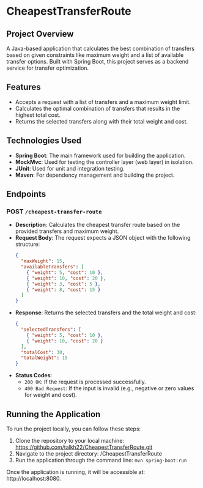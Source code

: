 # CheapestTransferRoute

## Project Overview

A Java-based application that calculates the best combination of transfers based on given constraints like maximum weight and a list of available transfer options. 
Built with Spring Boot, this project serves as a backend service for transfer optimization. 

## Features 
- Accepts a request with a list of transfers and a maximum weight limit.
- Calculates the optimal combination of transfers that results in the highest total cost.
- Returns the selected transfers along with their total weight and cost.

## Technologies Used 
- **Spring Boot**: The main framework used for building the application.
- **MockMvc**: Used for testing the controller layer (web layer) in isolation.
- **JUnit**: Used for unit and integration testing.
- **Maven**: For dependency management and building the project.
 
## Endpoints 

### POST `/cheapest-transfer-route` 
- **Description**: Calculates the cheapest transfer route based on the provided transfers and maximum weight.
- **Request Body**: The request expects a JSON object with the following structure:
    ```json
    {
      "maxWeight": 15,
      "availableTransfers": [
        { "weight": 5, "cost": 10 },
        { "weight": 10, "cost": 20 },
        { "weight": 3, "cost": 5 },
        { "weight": 8, "cost": 15 }
      ]
    }
    ```
- **Response**: Returns the selected transfers and the total weight and cost:
    ```json
    {
      "selectedTransfers": [
        { "weight": 5, "cost": 10 },
        { "weight": 10, "cost": 20 }
      ],
      "totalCost": 30,
      "totalWeight": 15
    }
    ```
- **Status Codes**:
    - `200 OK`: If the request is processed successfully.
    - `400 Bad Request`: If the input is invalid (e.g., negative or zero values for weight and cost).

## Running the Application 

To run the project locally, you can follow these steps: 
  1. Clone the repository to your local machine: https://github.com/talkh22/CheapestTransferRoute.git 
  2. Navigate to the project directory: /CheapestTransferRoute
  3. Run the application through the command line:
      ``` mvn spring-boot:run ```

   Once the application is running, it will be accessible at: http://localhost:8080.
